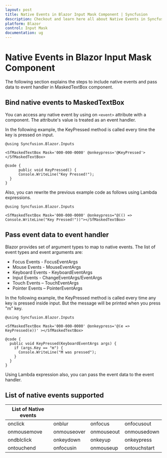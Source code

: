 ```yaml
---
layout: post
title: Native Events in Blazor Input Mask Component | Syncfusion
description: Checkout and learn here all about Native Events in Syncfusion Blazor Input Mask component and much more.
platform: Blazor
control: Input Mask
documentation: ug
---
```


# Native Events in Blazor Input Mask Component

The following section explains the steps to include native events and pass data to event handler in MaskedTextBox component.

## Bind native events to MaskedTextBox

You can access any native event by using on `<event>` attribute with a component. The attribute's value is treated as an event handler.

In the following example, the KeyPressed method is called every time the key is pressed on input.

```cshtml
@using Syncfusion.Blazor.Inputs

<SfMaskedTextBox Mask='000-000-0000' @onkeypress='@KeyPressed'></SfMaskedTextBox>

@code {
      public void KeyPressed() {
      Console.WriteLine("Key Pressed!");
  }
}
```

Also, you can rewrite the previous example code as follows using Lambda expressions.

```cshtml
@using Syncfusion.Blazor.Inputs

<SfMaskedTextBox Mask='000-000-0000' @onkeypress="@(() => Console.WriteLine("Key Pressed!"))"></SfMaskedTextBox>
```

## Pass event data to event handler

Blazor provides set of argument types to map to native events. The list of event types and event arguments are:

* Focus Events - FocusEventArgs
* Mouse Events - MouseEventArgs
* Keyboard Events - KeyboardEventArgs
* Input Events - ChangeEventArgs/EventArgs
* Touch Events – TouchEventArgs
* Pointer Events – PointerEventArgs

In the following example, the KeyPressed method is called every time any key is pressed inside input. But the message will be printed when you press "m" key.

```cshtml
@using Syncfusion.Blazor.Inputs

<SfMaskedTextBox Mask='000-000-0000' @onkeypress='@(e => KeyPressed(e))' ></SfMaskedTextBox>

@code {
  public void KeyPressed(KeyboardEventArgs args) {
    if (args.Key == "m") {
      Console.WriteLine("M was pressed");
    }
  }
}
```

Using Lambda expression also, you can pass the event data to the event handler.

## List of native events supported

| List of Native events |  |  | |
| --- | --- | --- | --- |
| onclick | onblur | onfocus | onfocusout |
| onmousemove | onmouseover | onmouseout | onmousedown | onmouseup |
| ondblclick | onkeydown | onkeyup | onkeypress |
| ontouchend | onfocusin | onmouseup | ontouchstart |
